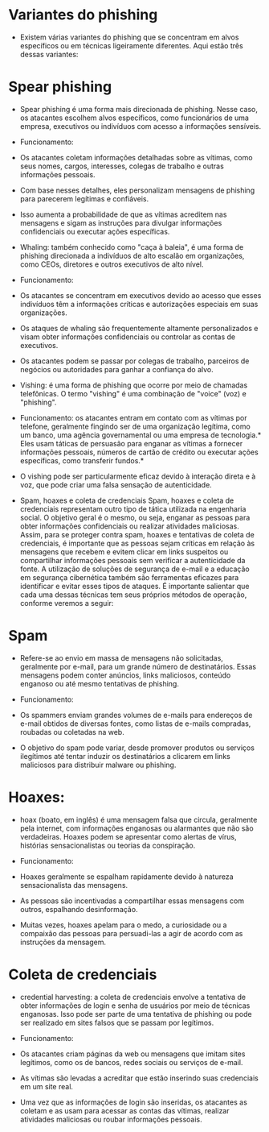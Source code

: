 # Variantes do phishing

- Existem várias variantes do phishing que se concentram em alvos específicos ou em técnicas ligeiramente diferentes. Aqui estão três dessas variantes:

# Spear phishing 

- Spear phishing é uma forma mais direcionada de phishing. Nesse caso, os atacantes escolhem alvos específicos, como funcionários de uma empresa, executivos ou indivíduos com acesso a informações sensíveis.

* Funcionamento:

- Os atacantes coletam informações detalhadas sobre as vítimas, como seus nomes, cargos, interesses, colegas de trabalho e outras informações pessoais.

- Com base nesses detalhes, eles personalizam mensagens de phishing para parecerem legítimas e confiáveis.

- Isso aumenta a probabilidade de que as vítimas acreditem nas mensagens e sigam as instruções para divulgar informações confidenciais ou executar ações específicas.

- Whaling: também conhecido como "caça à baleia", é uma forma de phishing direcionada a indivíduos de alto escalão em organizações, como CEOs, diretores e outros executivos de alto nível.

* Funcionamento:

- Os atacantes se concentram em executivos devido ao acesso que esses indivíduos têm a informações críticas e autorizações especiais em suas organizações.

- Os ataques de whaling são frequentemente altamente personalizados e visam obter informações confidenciais ou controlar as contas de executivos.

- Os atacantes podem se passar por colegas de trabalho, parceiros de negócios ou autoridades para ganhar a confiança do alvo.

- Vishing: é uma forma de phishing que ocorre por meio de chamadas telefônicas. O termo "vishing" é uma combinação de "voice" (voz) e "phishing".

- Funcionamento: os atacantes entram em contato com as vítimas por telefone, geralmente fingindo ser de uma organização legítima, como um banco, uma agência governamental ou uma empresa de tecnologia.* Eles usam táticas de persuasão para enganar as vítimas a fornecer informações pessoais, números de cartão de crédito ou executar ações específicas, como transferir fundos.*

- O vishing pode ser particularmente eficaz devido à interação direta e à voz, que pode criar uma falsa sensação de autenticidade.

- Spam, hoaxes e coleta de credenciais
Spam, hoaxes e coleta de credenciais representam outro tipo de tática utilizada na engenharia social. O objetivo geral é o mesmo, ou seja, enganar as pessoas para obter informações confidenciais ou realizar atividades maliciosas. Assim, para se proteger contra spam, hoaxes e tentativas de coleta de credenciais, é importante que as pessoas sejam críticas em relação às mensagens que recebem e evitem clicar em links suspeitos ou compartilhar informações pessoais sem verificar a autenticidade da fonte. A utilização de soluções de segurança de e-mail e a educação em segurança cibernética também são ferramentas eficazes para identificar e evitar esses tipos de ataques. É importante salientar que cada uma dessas técnicas tem seus próprios métodos de operação, conforme veremos a seguir:

# Spam

* Refere-se ao envio em massa de mensagens não solicitadas, geralmente por e-mail, para um grande número de destinatários. Essas mensagens podem conter anúncios, links maliciosos, conteúdo enganoso ou até mesmo tentativas de phishing.

* Funcionamento:

- Os spammers enviam grandes volumes de e-mails para endereços de e-mail obtidos de diversas fontes, como listas de e-mails compradas, roubadas ou coletadas na web.

- O objetivo do spam pode variar, desde promover produtos ou serviços ilegítimos até tentar induzir os destinatários a clicarem em links maliciosos para distribuir malware ou phishing.

# Hoaxes:

 * hoax (boato, em inglês) é uma mensagem falsa que circula, geralmente pela internet, com informações enganosas ou alarmantes que não são verdadeiras. Hoaxes podem se apresentar como alertas de vírus, histórias sensacionalistas ou teorias da conspiração.

* Funcionamento:

- Hoaxes geralmente se espalham rapidamente devido à natureza sensacionalista das mensagens.

- As pessoas são incentivadas a compartilhar essas mensagens com outros, espalhando desinformação.

- Muitas vezes, hoaxes apelam para o medo, a curiosidade ou a compaixão das pessoas para persuadi-las a agir de acordo com as instruções da mensagem.

# Coleta de credenciais 
- credential harvesting: a coleta de credenciais envolve a tentativa de obter informações de login e senha de usuários por meio de técnicas enganosas. Isso pode ser parte de uma tentativa de phishing ou pode ser realizado em sites falsos que se passam por legítimos.

* Funcionamento:

- Os atacantes criam páginas da web ou mensagens que imitam sites legítimos, como os de bancos, redes sociais ou serviços de e-mail.

- As vítimas são levadas a acreditar que estão inserindo suas credenciais em um site real.

- Uma vez que as informações de login são inseridas, os atacantes as coletam e as usam para acessar as contas das vítimas, realizar atividades maliciosas ou roubar informações pessoais.